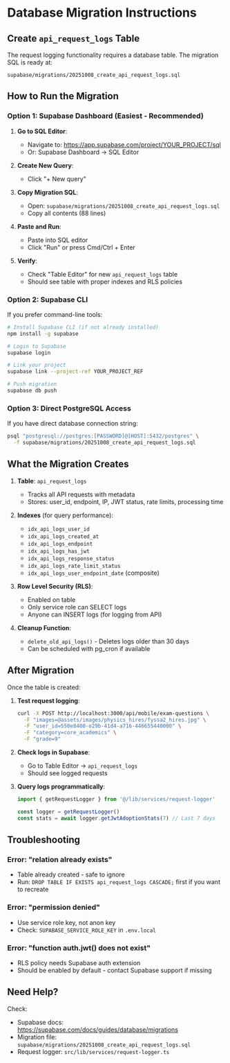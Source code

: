 # Database Migration Instructions

## Create `api_request_logs` Table

The request logging functionality requires a database table. The migration SQL is ready at:
```
supabase/migrations/20251008_create_api_request_logs.sql
```

## How to Run the Migration

### Option 1: Supabase Dashboard (Easiest - Recommended)

1. **Go to SQL Editor**:
   - Navigate to: https://app.supabase.com/project/YOUR_PROJECT/sql
   - Or: Supabase Dashboard → SQL Editor

2. **Create New Query**:
   - Click "+ New query"

3. **Copy Migration SQL**:
   - Open: `supabase/migrations/20251008_create_api_request_logs.sql`
   - Copy all contents (88 lines)

4. **Paste and Run**:
   - Paste into SQL editor
   - Click "Run" or press Cmd/Ctrl + Enter

5. **Verify**:
   - Check "Table Editor" for new `api_request_logs` table
   - Should see table with proper indexes and RLS policies

### Option 2: Supabase CLI

If you prefer command-line tools:

```bash
# Install Supabase CLI (if not already installed)
npm install -g supabase

# Login to Supabase
supabase login

# Link your project
supabase link --project-ref YOUR_PROJECT_REF

# Push migration
supabase db push
```

### Option 3: Direct PostgreSQL Access

If you have direct database connection string:

```bash
psql "postgresql://postgres:[PASSWORD]@[HOST]:5432/postgres" \
  -f supabase/migrations/20251008_create_api_request_logs.sql
```

## What the Migration Creates

1. **Table**: `api_request_logs`
   - Tracks all API requests with metadata
   - Stores: user_id, endpoint, IP, JWT status, rate limits, processing time

2. **Indexes** (for query performance):
   - `idx_api_logs_user_id`
   - `idx_api_logs_created_at`
   - `idx_api_logs_endpoint`
   - `idx_api_logs_has_jwt`
   - `idx_api_logs_response_status`
   - `idx_api_logs_rate_limit_status`
   - `idx_api_logs_user_endpoint_date` (composite)

3. **Row Level Security (RLS)**:
   - Enabled on table
   - Only service role can SELECT logs
   - Anyone can INSERT logs (for logging from API)

4. **Cleanup Function**:
   - `delete_old_api_logs()` - Deletes logs older than 30 days
   - Can be scheduled with pg_cron if available

## After Migration

Once the table is created:

1. **Test request logging**:
   ```bash
   curl -X POST http://localhost:3000/api/mobile/exam-questions \
     -F "images=@assets/images/physics_hires/fyssa2_hires.jpg" \
     -F "user_id=550e8400-e29b-41d4-a716-446655440000" \
     -F "category=core_academics" \
     -F "grade=9"
   ```

2. **Check logs in Supabase**:
   - Go to Table Editor → `api_request_logs`
   - Should see logged requests

3. **Query logs programmatically**:
   ```typescript
   import { getRequestLogger } from '@/lib/services/request-logger'

   const logger = getRequestLogger()
   const stats = await logger.getJwtAdoptionStats(7) // Last 7 days
   ```

## Troubleshooting

### Error: "relation already exists"
- Table already created - safe to ignore
- Run: `DROP TABLE IF EXISTS api_request_logs CASCADE;` first if you want to recreate

### Error: "permission denied"
- Use service role key, not anon key
- Check: `SUPABASE_SERVICE_ROLE_KEY` in `.env.local`

### Error: "function auth.jwt() does not exist"
- RLS policy needs Supabase auth extension
- Should be enabled by default - contact Supabase support if missing

## Need Help?

Check:
- Supabase docs: https://supabase.com/docs/guides/database/migrations
- Migration file: `supabase/migrations/20251008_create_api_request_logs.sql`
- Request logger: `src/lib/services/request-logger.ts`

